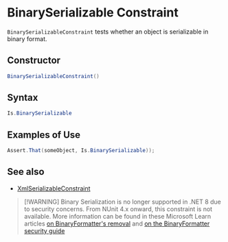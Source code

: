 # BinarySerializable Constraint

`BinarySerializableConstraint` tests whether an object is serializable in binary format.

## Constructor

```csharp
BinarySerializableConstraint()
```

## Syntax

```csharp
Is.BinarySerializable
```

## Examples of Use

```csharp
Assert.That(someObject, Is.BinarySerializable));
```

## See also

* [XmlSerializableConstraint](XmlSerializableConstraint.md)

> [!WARNING] Binary Serialization is no longer supported in .NET 8 due to security concerns. From NUnit 4.x onward, this
> constraint is not available. More information can be found in these Microsoft Learn articles [on BinaryFormatter's
> removal](https://learn.microsoft.com/en-us/dotnet/core/compatibility/serialization/8.0/binaryformatter-disabled) and
> [on the BinaryFormatter security
> guide](https://learn.microsoft.com/en-au/dotnet/standard/serialization/binaryformatter-security-guide)
